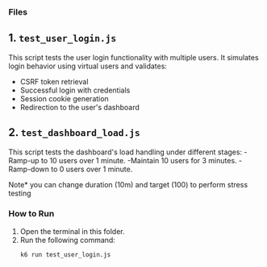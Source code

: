 ### Files
## 1. `test_user_login.js`
This script tests the user login functionality with multiple users. It simulates login behavior using virtual users and validates:
- CSRF token retrieval
- Successful login with credentials
- Session cookie generation
- Redirection to the user's dashboard

## 2. `test_dashboard_load.js`
This script tests the dashboard's load handling under different stages:
-Ramp-up to 10 users over 1 minute.
-Maintain 10 users for 3 minutes.
-Ramp-down to 0 users over 1 minute.

 Note* you can change duration (10m) and target (100) to perform stress testing 



### How to Run
1. Open the terminal in this folder.
2. Run the following command:
   ```bash
   k6 run test_user_login.js